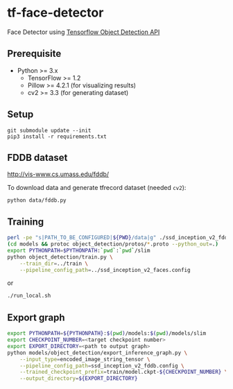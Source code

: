 # tf-face-detector

Face Detector using [Tensorflow Object Detection API](https://github.com/tensorflow/models/tree/master/object_detection)


## Prerequisite

- Python >= 3.x
  - TensorFlow >= 1.2
  - Pillow >= 4.2.1 (for visualizing results)
  - cv2 >= 3.3 (for generating dataset)


## Setup

```
git submodule update --init
pip3 install -r requirements.txt
```


## FDDB dataset

http://vis-www.cs.umass.edu/fddb/

To download data and generate tfrecord dataset (needed `cv2`):

```
python data/fddb.py
```


## Training

```sh
perl -pe "s|PATH_TO_BE_CONFIGURED|${PWD}/data|g" ./ssd_inception_v2_fddb.config.base > ssd_inception_v2_fddb.config
(cd models && protoc object_detection/protos/*.proto --python_out=.)
export PYTHONPATH=$PYTHONPATH:`pwd`:`pwd`/slim
python object_detection/train.py \
    --train_dir=../train \
    --pipeline_config_path=../ssd_inception_v2_faces.config
```

or

```sh
./run_local.sh
```

## Export graph

```sh
export PYTHONPATH=${PYTHONPATH}:$(pwd)/models:$(pwd)/models/slim
export CHECKPOINT_NUMBER=<target checkpoint number>
export EXPORT_DIRECTORY=<path to output graph>
python models/object_detection/export_inference_graph.py \
    --input_type=encoded_image_string_tensor \
    --pipeline_config_path=ssd_inception_v2_fddb.config \
    --trained_checkpoint_prefix=train/model.ckpt-${CHECKPOINT_NUMBER} \
    --output_directory=${EXPORT_DIRECTORY}
```
